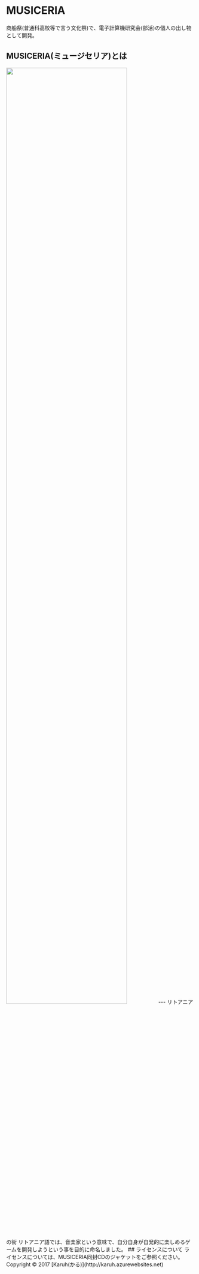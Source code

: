 # MUSICERIA  
商船祭(普通科高校等で言う文化祭)で、電子計算機研究会(部活)の個人の出し物として開発。  
## MUSICERIA(ミュージセリア)とは  
<img src="https://encrypted-tbn1.gstatic.com/images?q=tbn:ANd9GcTZ5p8Lxw9Uwsf7iVFpAea48zT4HKHuiOFqHdZFMFemGl1W1HEZGoLWEVdGXg" width="80%">
--- リトアニアの街  
リトアニア語では、音楽家という意味で、自分自身が自発的に楽しめるゲームを開発しようという事を目的に命名しました。
## ライセンスについて
ライセンスについては、MUSICERIA同封CDのジャケットをご参照ください。
Copyright © 2017 [Karuh(かる)](http://karuh.azurewebsites.net)
